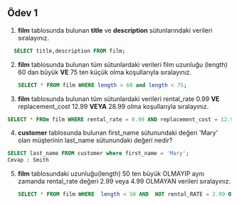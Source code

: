 
## Ödev 1

1. **film** tablosunda bulunan **title** ve **description** sütunlarındaki verileri sıralayınız. 

```sql
  SELECT title,description FROM film;
```

2. **film** tablosunda bulunan tüm sütunlardaki verileri film uzunluğu (length) 60 dan büyük **VE** 75 ten küçük olma koşullarıyla sıralayınız.

   ```sql
   SELECT * FROM film WHERE length > 60 and length < 75;
   ```

3. **film** tablosunda bulunan tüm sütunlardaki verileri rental_rate 0.99 **VE** replacement_cost 12.99 **VEYA** 28.99 olma koşullarıyla sıralayınız.

```sql
SELECT * FROm film WHERE rental_rate = 0.99 AND replacement_cost = 12.99 OR replacement_cost = 28.99
```

4. **customer** tablosunda bulunan first_name sütunundaki değeri 'Mary' olan müşterinin last_name sütunundaki değeri nedir?

```sql
SELECT last_name FROM customer where first_name = 'Mary';
Cevap : Smith
```

5. **film** tablosundaki uzunluğu(length) 50 ten büyük OLMAYIP aynı zamanda rental_rate değeri 2.99 veya 4.99 OLMAYAN verileri sıralayınız.

   ```sql
   SELECT * FROM film WHERE  length < 50 AND  NOT rental_RATE = 2.99 OR NOT rental_rate = 4.99
   ```

   
